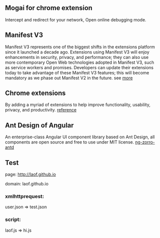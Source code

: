 ## Mogai for chrome extension 

Intercept and redirect for your network, Open online debugging mode.
## Manifest V3

Manifest V3 represents one of the biggest shifts in the extensions platform since it launched a decade ago. Extensions using Manifest V3 will enjoy enhancements in security, privacy, and performance; they can also use more contemporary Open Web technologies adopted in Manifest V3, such as service workers and promises. Developers can update their extensions today to take advantage of these Manifest V3 features; this will become mandatory as we phase out Manifest V2 in the future. see [more](https://developer.chrome.com/docs/extensions/mv3/intro)

## Chrome extensions

By adding a myriad of extensions to help improve functionality, usability, privacy, and productivity. [reference](https://developer.chrome.com/docs/extensions/reference/)


## Ant Design of Angular

An enterprise-class Angular UI component library based on Ant Design, all components are open source and free to use under MIT license.
[ng-zorro-antd](https://ng.ant.design/components/table/zh)


## Test
page: http://laof.github.io

domain: laof.github.io

### xmlhttprequest: 

user.json => test.json

### script: 

laof.js => hi.js